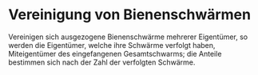 # Vereinigung von Bienenschwärmen

Vereinigen sich ausgezogene Bienenschwärme mehrerer Eigentümer, so werden die Eigentümer, welche ihre Schwärme verfolgt haben, Miteigentümer des eingefangenen Gesamtschwarms; die Anteile bestimmen sich nach der Zahl der verfolgten Schwärme.